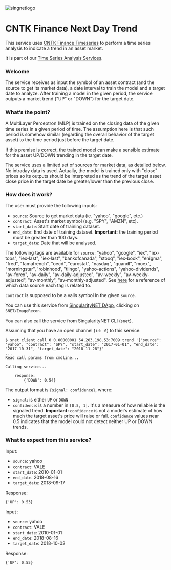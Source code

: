 [issue-template]: ../../../issues/new?template=BUG_REPORT.md
[feature-template]: ../../../issues/new?template=FEATURE_REQUEST.md

![singnetlogo](../../assets/singnet-logo.jpg?raw=true 'SingularityNET')

# CNTK Finance Next Day Trend

This service uses [CNTK Finance Timeseries](https://github.com/Microsoft/CNTK/blob/master/Tutorials/CNTK_104_Finance_Timeseries_Basic_with_Pandas_Numpy.ipynb) 
to perform a time series analysis to indicate a trend in an asset market.

It is part of our [Time Series Analysis Services](https://github.com/singnet/time-series-analysis).

### Welcome

The service receives as input the symbol of an asset contract (and the source to
get its market data), a date interval to train the model and a target date to
analyze. After training a model in the given period, the service outputs a
market trend ("UP" or "DOWN") for the target date.

### What’s the point?

A MultiLayer Perceptron (MLP) is trained on the closing data of the given time
series in a given period of time. The assumption here is that such period is
somehow similar (regarding the overall behavior of the target asset) to the
time period just before the target date.

If this premise is correct, the trained model can make a sensible estimate for
the asset UP/DOWN trending in the target date.

The service uses a limited set of sources for market data, as detailed below.
No intraday data is used. Actually, the model is trained only with "close"
prices so its outputs should be interpreted as the trend of the target asset
close price in the target date be greater/lower than the previous close.

### How does it work?

The user must provide the following inputs:

  - `source`: Source to get market data (ie. "yahoo", "google", etc.)
  - `contract`: Asset's market symbol (e.g. "SPY", "AMZN", etc).
  - `start_date`: Start date of training dataset.
  - `end_date`: End date of training dataset. **Important:** the training period must be greater than 100 days.
  - `target_date`: Date that will be analysed.

The following tags are available for `source`: "yahoo", "google", "iex", "iex-tops",
"iex-last", "iex-last", "bankofcanada", "stooq", "iex-book", "enigma", "fred",
"famafrench", "oecd", "eurostat", "nasdaq", "quandl", "moex", "morningstar",
'robinhood', "tiingo", "yahoo-actions", "yahoo-dividends", "av-forex",
"av-daily", "av-daily-adjusted", "av-weekly", "av-weekly-adjusted",
"av-monthly", "av-monthly-adjusted".
See [here](https://pandas-datareader.readthedocs.io/en/latest/remote_data.html#remote-data-wb) 
for a reference of which data source each tag is related to.

`contract` is supposed to be a valis symbol in the given `source`.

You can use this service from [SingularityNET DApp](http://alpha.singularitynet.io/), clicking on `SNET/ImageRecon`.

You can also call the service from SingularityNET CLI (`snet`).

Assuming that you have an open channel (`id: 0`) to this service:

```
$ snet client call 0 0.00000001 54.203.198.53:7009 trend '{"source": "yahoo", "contract": "SPY", "start_date": "2017-01-01", "end_date": "2017-10-31", "target_date": "2018-11-28"}'
...
Read call params from cmdline...

Calling service...

    response:
        {'DOWN': 0.54}
```

The output format is `{signal: confidence}`, where:

  - `signal`: is either `UP` or `DOWN`
  - `confidence`: is a number in `[0.5, 1]`. It's a measure of how reliable is
    the signaled trend. **Important:** `confidence` is not a model's estimate of
    how much the target asset's price will raise or fall. `confidence` values 
    near 0.5 indicates that the model could not detect neither UP or DOWN trends.

### What to expect from this service?

Input:

  - `source`: yahoo
  - `contract`: VALE
  - `start_date`: 2010-01-01
  - `end_date`: 2018-08-16
  - `target_date`: 2018-09-17

Response:

```
{'UP': 0.53}
```

Input :

  - `source`: yahoo
  - `contract`: VALE
  - `start_date`: 2010-01-01
  - `end_date`: 2018-08-16
  - `target_date`: 2018-10-02

Response:

```
{'UP': 0.55}
```
